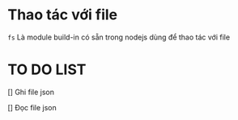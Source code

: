# Thao tác với file

`fs` Là module build-in có sẵn trong nodejs dùng để thao tác với file


# TO DO LIST

[] Ghi file json

[] Đọc file json